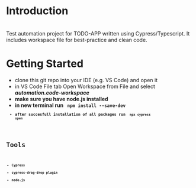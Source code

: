 # Introduction 
<br> 
Test automation project for TODO-APP written using Cypress/Typescript. It includes workspace file for best-practice and clean code.
<br> 

# Getting Started
- clone this git repo into your IDE (e.g. VS Code) and open it
- in VS Code File tab Open Workspace from File and select <strong><em>automation.code-workspace</em><strong>
- make sure you have node.js installed
- in new terminal run <code> npm install --save-dev <code>
- after succesfull installation of all packages run <code> npx cypress open <code>

# Tools
- Cypress
- cypress-drag-drop plugin
- node.js